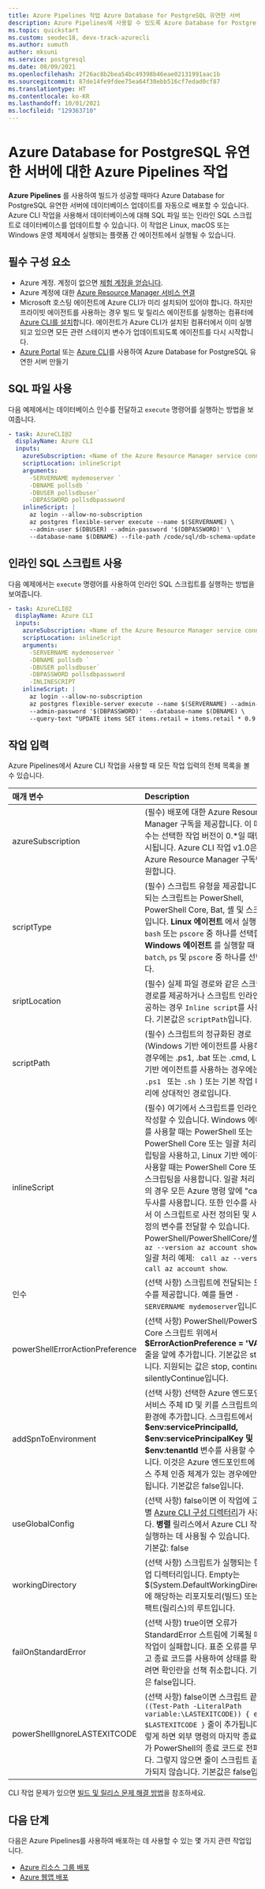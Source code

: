 ```yaml
---
title: Azure Pipelines 작업 Azure Database for PostgreSQL 유연한 서버
description: Azure Pipelines에 사용할 수 있도록 Azure Database for PostgreSQL 유연한 서버 CLI 작업 사용
ms.topic: quickstart
ms.custom: seodec18, devx-track-azurecli
ms.author: sumuth
author: mksuni
ms.service: postgresql
ms.date: 08/09/2021
ms.openlocfilehash: 2f26ac8b2bea54bc49398b46eae02131991aac1b
ms.sourcegitcommit: 87de14fe9fdee75ea64f30ebb516cf7edad0cf87
ms.translationtype: HT
ms.contentlocale: ko-KR
ms.lasthandoff: 10/01/2021
ms.locfileid: "129363710"
---
```

# <a name="azure-pipelines-task-for-azure-database-for-postgresql-flexible-server"></a>Azure Database for PostgreSQL 유연한 서버에 대한 Azure Pipelines 작업

**Azure Pipelines** 를 사용하여 빌드가 성공할 때마다 Azure Database for PostgreSQL 유연한 서버에 데이터베이스 업데이트를 자동으로 배포할 수 있습니다.  Azure CLI 작업을 사용해서 데이터베이스에 대해 SQL 파일 또는 인라인 SQL 스크립트로 데이터베이스를 업데이트할 수 있습니다. 이 작업은 Linux, macOS 또는 Windows 운영 체제에서 실행되는 플랫폼 간 에이전트에서 실행될 수 있습니다.

## <a name="prerequisites"></a>필수 구성 요소

- Azure 계정. 계정이 없으면 [체험 계정을 얻습니다](https://azure.microsoft.com/free/).
- Azure 계정에 대한 [Azure Resource Manager 서비스 연결](/azure/devops/pipelines/library/connect-to-azure)
- Microsoft 호스팅 에이전트에 Azure CLI가 미리 설치되어 있어야 합니다. 하지만 프라이빗 에이전트를 사용하는 경우 빌드 및 릴리스 에이전트를 실행하는 컴퓨터에 [Azure CLI를 설치](/cli/azure/install-azure-cli)합니다. 에이전트가 Azure CLI가 설치된 컴퓨터에서 이미 실행되고 있으면 모든 관련 스테이지 변수가 업데이트되도록 에이전트를 다시 시작합니다.
- [Azure Portal](./quickstart-create-server-portal.md) 또는 [Azure CLI](./quickstart-create-server-cli.md)를 사용하여 Azure Database for PostgreSQL 유연한 서버 만들기


## <a name="use-sql-file"></a>SQL 파일 사용

다음 예제에서는 데이터베이스 인수를 전달하고 ```execute``` 명령어를 실행하는 방법을 보여줍니다.  

```yaml
- task: AzureCLI@2
  displayName: Azure CLI
  inputs:
    azureSubscription: <Name of the Azure Resource Manager service connection>
    scriptLocation: inlineScript
    arguments:
      -SERVERNAME mydemoserver `
      -DBNAME pollsdb `
      -DBUSER pollsdbuser`
      -DBPASSWORD pollsdbpassword
    inlineScript: |
      az login --allow-no-subscription
      az postgres flexible-server execute --name $(SERVERNAME) \
      --admin-user $(DBUSER) --admin-password '$(DBPASSWORD)' \
      --database-name $(DBNAME) --file-path /code/sql/db-schema-update.sql
```

## <a name="use-inline-sql-script"></a>인라인 SQL 스크립트 사용

다음 예제에서는 ```execute``` 명령어를 사용하여 인라인 SQL 스크립트를 실행하는 방법을 보여줍니다.

```yaml
- task: AzureCLI@2
  displayName: Azure CLI
  inputs:
    azureSubscription: <Name of the Azure Resource Manager service connection>
    scriptLocation: inlineScript
    arguments:
      -SERVERNAME mydemoserver `
      -DBNAME pollsdb `
      -DBUSER pollsdbuser`
      -DBPASSWORD pollsdbpassword
      -INLINESCRIPT 
    inlineScript: |
      az login --allow-no-subscription 
      az postgres flexible-server execute --name $(SERVERNAME) --admin-user $(DBUSER) \
      --admin-password '$(DBPASSWORD)'  --database-name $(DBNAME) \
      --query-text "UPDATE items SET items.retail = items.retail * 0.9 WHERE items.id =100;" 
```

## <a name="task-inputs"></a>작업 입력

Azure Pipelines에서 Azure CLI 작업을 사용할 때 모든 작업 입력의 전체 목록을 볼 수 있습니다. 

| 매개 변수            | Description         | 
| :------------------- | :-------------------|
| azureSubscription| (필수) 배포에 대한 Azure Resource Manager 구독을 제공합니다. 이 매개 변수는 선택한 작업 버전이 0.*일 때만 표시됩니다. Azure CLI 작업 v1.0은 Azure Resource Manager 구독만 지원합니다. |
|scriptType| (필수) 스크립트 유형을 제공합니다. 지원되는 스크립트는 PowerShell, PowerShell Core, Bat, 셸 및 스크립트입니다. **Linux 에이전트** 에서 실행할 때 ```bash``` 또는 ```pscore``` 중 하나를 선택합니다. **Windows 에이전트** 를 실행할 때 ```batch```, ```ps``` 및 ```pscore``` 중 하나를 선택합니다. |
|sriptLocation| (필수) 실제 파일 경로와 같은 스크립트 경로를 제공하거나 스크립트 인라인을 제공하는 경우 ```Inline script```를 사용합니다. 기본값은 ```scriptPath```입니다. |
|scriptPath| (필수) 스크립트의 정규화된 경로(Windows 기반 에이전트를 사용하는 경우에는 .ps1, .bat 또는 .cmd, Linux 기반 에이전트를 사용하는 경우에는 <code>.ps1 </code> 또는 <code>.sh </code>) 또는 기본 작업 디렉터리에 상대적인 경로입니다. |
|inlineScript|(필수) 여기에서 스크립트를 인라인으로 작성할 수 있습니다. Windows 에이전트를 사용할 때는 PowerShell 또는 PowerShell Core 또는 일괄 처리 스크립팅을 사용하고, Linux 기반 에이전트를 사용할 때는 PowerShell Core 또는 셸 스크립팅을 사용합니다. 일괄 처리 파일의 경우 모든 Azure 명령 앞에 \"call\" 접두사를 사용합니다. 또한 인수를 사용해서 이 스크립트로 사전 정의된 및 사용자 정의 변수를 전달할 수 있습니다. <br/>PowerShell/PowerShellCore/셸 예제:``` az --version az account show``` <br/>일괄 처리 예제: ``` call az --version call az account show```. |
| 인수| (선택 사항) 스크립트에 전달되는 모든 인수를 제공합니다. 예를 들면 ```-SERVERNAME mydemoserver```입니다. |
|powerShellErrorActionPreference| (선택 사항) PowerShell/PowerShell Core 스크립트 위에서 <b>$ErrorActionPreference = 'VALUE'</b> 줄을 앞에 추가합니다. 기본값은 stop입니다. 지원되는 값은 stop, continue 및 silentlyContinue입니다. |
|addSpnToEnvironment|(선택 사항) 선택한 Azure 엔드포인트의 서비스 주체 ID 및 키를 스크립트의 실행 환경에 추가합니다. 스크립트에서 <b>$env:servicePrincipalId, $env:servicePrincipalKey 및 $env:tenantId</b> 변수를 사용할 수 있습니다. 이것은 Azure 엔드포인트에 서비스 주체 인증 체계가 있는 경우에만 적용됩니다. 기본값은 false입니다.|
|useGlobalConfig|(선택 사항) false이면 이 작업에 고유 개별 <a href= "/cli/azure/azure-cli-configuration?preserve-view=true&view=azure-cli-latest#cli-configuration-file">Azure CLI 구성 디렉터리</a>가 사용됩니다. <b>병렬</b> 릴리스에서 Azure CLI 작업을 실행하는 데 사용될 수 있습니다. <br/>기본값: false</td>
|workingDirectory| (선택 사항) 스크립트가 실행되는 현재 작업 디렉터리입니다.  Empty는 $(System.DefaultWorkingDirectory)에 해당하는 리포지토리(빌드) 또는 아티팩트(릴리스)의 루트입니다. |
|failOnStandardError|(선택 사항) true이면 오류가 StandardError 스트림에 기록될 때 이 작업이 실패합니다. 표준 오류를 무시하고 종료 코드를 사용하여 상태를 확인하려면 확인란을 선책 취소합니다. 기본값은 false입니다.|
|powerShellIgnoreLASTEXITCODE| (선택 사항) false이면 스크립트 끝에 <code>if ((Test-Path -LiteralPath variable:\\LASTEXITCODE)) { exit $LASTEXITCODE }</code> 줄이 추가됩니다. 이렇게 하면 외부 명령의 마지막 종료 코드가 PowerShell의 종료 코드로 전파됩니다. 그렇지 않으면 줄이 스크립트 끝에 추가되지 않습니다. 기본값은 false입니다. |

CLI 작업 문제가 있으면 [빌드 및 릴리스 문제 해결 방법](/azure/devops/pipelines/troubleshooting/troubleshooting)을 참조하세요.

## <a name="next-steps"></a>다음 단계 
다음은 Azure Pipelines를 사용하여 배포하는 데 사용할 수 있는 몇 가지 관련 작업입니다.

- [Azure 리소스 그룹 배포](/azure/devops/pipelines/tasks/deploy/azure-resource-group-deployment)
- [Azure 웹앱 배포](/azure/devops/pipelines/tasks/deploy/azure-rm-web-app-deployment)
